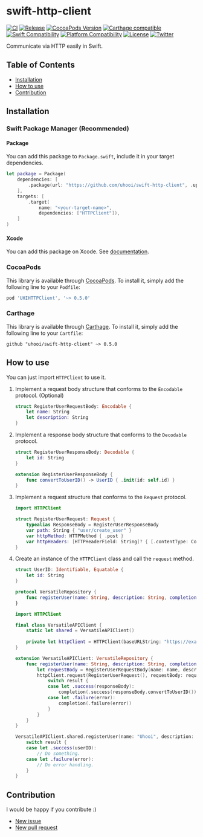 # swift-http-client

[![CI](https://github.com/uhooi/swift-http-client/actions/workflows/main.yml/badge.svg?branch=main)](https://github.com/uhooi/swift-http-client/actions/workflows/main.yml)
[![Release](https://img.shields.io/github/v/release/uhooi/swift-http-client)](https://github.com/uhooi/swift-http-client/releases/latest)
[![CocoaPods Version](https://img.shields.io/cocoapods/v/UHIHTTPClient.svg)](https://cocoapods.org/pods/UHIHTTPClient)
[![Carthage compatible](https://img.shields.io/badge/Carthage-compatible-4BC51D.svg)](https://github.com/uhooi/swift-http-client)
[![Swift Compatibility](https://img.shields.io/endpoint?url=https%3A%2F%2Fswiftpackageindex.com%2Fapi%2Fpackages%2Fuhooi%2Fswift-http-client%2Fbadge%3Ftype%3Dswift-versions)](https://swiftpackageindex.com/uhooi/swift-http-client)
[![Platform Compatibility](https://img.shields.io/endpoint?url=https%3A%2F%2Fswiftpackageindex.com%2Fapi%2Fpackages%2Fuhooi%2Fswift-http-client%2Fbadge%3Ftype%3Dplatforms)](https://swiftpackageindex.com/uhooi/swift-http-client)
[![License](https://img.shields.io/github/license/uhooi/swift-http-client)](https://github.com/uhooi/swift-http-client/blob/main/LICENSE)
[![Twitter](https://img.shields.io/twitter/follow/the_uhooi?style=social)](https://twitter.com/the_uhooi)

Communicate via HTTP easily in Swift.

## Table of Contents

- [Installation](#installation)
- [How to use](#how-to-use)
- [Contribution](#contribution)

## Installation

### Swift Package Manager (Recommended)

#### Package

You can add this package to `Package.swift`, include it in your target dependencies.

```swift
let package = Package(
    dependencies: [
        .package(url: "https://github.com/uhooi/swift-http-client", .upToNextMajor(from: "0.5.0")),
    ],
    targets: [
        .target(
            name: "<your-target-name>",
            dependencies: ["HTTPClient"]),
    ]
)
```

#### Xcode

You can add this package on Xcode.
See [documentation](https://developer.apple.com/documentation/swift_packages/adding_package_dependencies_to_your_app).

### CocoaPods

This library is available through [CocoaPods](https://cocoapods.org). To install it, simply add the following line to your `Podfile`:

```ruby
pod 'UHIHTTPClient', '~> 0.5.0'
```

### Carthage

This library is available through [Carthage](https://github.com/Carthage/Carthage). To install it, simply add the following line to your `Cartfile`:

```
github "uhooi/swift-http-client" ~> 0.5.0
```

## How to use

You can just import `HTTPClient` to use it.

1. Implement a request body structure that conforms to the `Encodable` protocol. (Optional)

    ```swift
    struct RegisterUserRequestBody: Encodable {
        let name: String
        let description: String
    }
    ```

2. Implement a response body structure that conforms to the `Decodable` protocol.

    ```swift
    struct RegisterUserResponseBody: Decodable {
        let id: String
    }
    
    extension RegisterUserResponseBody {
        func convertToUserID() -> UserID { .init(id: self.id) }
    }
    ```

3. Implement a request structure that conforms to the `Request` protocol.

    ```swift
    import HTTPClient
    
    struct RegisterUserRequest: Request {
        typealias ResponseBody = RegisterUserResponseBody
        var path: String { "user/create_user" }
        var httpMethod: HTTPMethod { .post }
        var httpHeaders: [HTTPHeaderField: String]? { [.contentType: ContentType.applicationJson.rawValue] }
    }
    ```

4. Create an instance of the `HTTPClient` class and call the `request` method.

    ```swift
    struct UserID: Identifiable, Equatable {
        let id: String
    }
    ```

    ```swift
    protocol VersatileRepository {
        func registerUser(name: String, description: String, completion: @escaping (Result<UserID, Error>) -> Void)
    }
    ```

    ```swift
    import HTTPClient
    
    final class VersatileAPIClient {
        static let shared = VersatileAPIClient()
        
        private let httpClient = HTTPClient(baseURLString: "https://example.com/api/")
    }
    
    extension VersatileAPIClient: VersatileRepository {
        func registerUser(name: String, description: String, completion: @escaping (Result<UserID, Error>) -> Void) {
            let requestBody = RegisterUserRequestBody(name: name, description: description)
            httpClient.request(RegisterUserRequest(), requestBody: requestBody) { result in
                switch result {
                case let .success(responseBody):
                    completion(.success(responseBody.convertToUserID()))
                case let .failure(error):
                    completion(.failure(error))
                }
            }
        }
    }
    ```

    ```swift
    VersatileAPIClient.shared.registerUser(name: "Uhooi", description: "Green monster.") { result in
        switch result {
        case let .success(userID):
            // Do something.
        case let .failure(error):
            // Do error handling.
        }
    }
    ```

## Contribution

I would be happy if you contribute :)

- [New issue](https://github.com/uhooi/swift-http-client/issues/new)
- [New pull request](https://github.com/uhooi/swift-http-client/compare)
